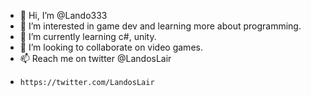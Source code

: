 - 👋 Hi, I’m @Lando333
- 👀 I’m interested in game dev and learning more about programming.
- 🌱 I’m currently learning c#, unity.
- 💞️ I’m looking to collaborate on video games.
- 📫 Reach me on twitter @LandosLair
-     https://twitter.com/LandosLair

<!---
Lando333/Lando333 is a ✨ special ✨ repository because its `README.md` (this file) appears on your GitHub profile.
You can click the Preview link to take a look at your changes.
--->
